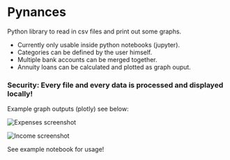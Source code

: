 # Pynances
Python library to read in csv files and print out some graphs.

- Currently only usable inside python notebooks (jupyter).
- Categories can be defined by the user himself.
- Multiple bank accounts can be merged together.
- Annuity loans can be calculated and plotted as graph ouput.

### Security: Every file and every data is processed and displayed locally! 

Example graph outputs (plotly) see below:

![Expenses screenshot](https://github.com/cpetry/pynances/blob/master/screenshot_expenses.PNG "Expenses")

![Income screenshot](https://github.com/cpetry/pynances/blob/master/screenshot_income.PNG "Expenses")

See example notebook for usage!
